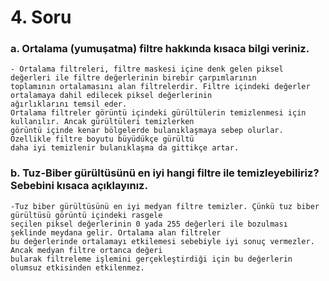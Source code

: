 # 4. Soru

### a. Ortalama (yumuşatma) filtre hakkında kısaca bilgi veriniz.

    - Ortalama filtreleri, filtre maskesi içine denk gelen piksel değerleri ile filtre değerlerinin birebir çarpımlarının
    toplamının ortalamasını alan filtrelerdir. Filtre içindeki değerler ortalamaya dahil edilecek piksel değerlerinin
    ağırlıklarını temsil eder.
    Ortalama filtreler görüntü içindeki gürültülerin temizlenmesi için kullanılır. Ancak gürültüleri temizlerken
    görüntü içinde kenar bölgelerde bulanıklaşmaya sebep olurlar. Özellikle filtre boyutu büyüdükçe gürültü
    daha iyi temizlenir bulanıklaşma da gittikçe artar.

### b. Tuz-Biber gürültüsünü en iyi hangi filtre ile temizleyebiliriz? Sebebini kısaca açıklayınız.

    -Tuz biber gürültüsünü en iyi medyan filtre temizler. Çünkü tuz biber gürültüsü görüntü içindeki rasgele
    seçilen piksel değerlerinin 0 yada 255 değerleri ile bozulması şeklinde meydana gelir. Ortalama alan filtreler
    bu değerlerinde ortalamayı etkilemesi sebebiyle iyi sonuç vermezler. Ancak medyan filtre ortanca değeri
    bularak filtreleme işlemini gerçekleştirdiği için bu değerlerin olumsuz etkisinden etkilenmez.

